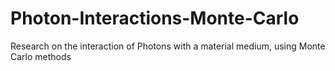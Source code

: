 # Photon-Interactions-Monte-Carlo
Research on the interaction of Photons with a material medium, using Monte Carlo methods
